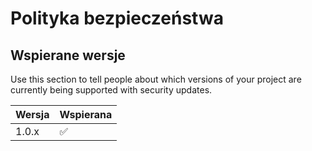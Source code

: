 # Polityka bezpieczeństwa

## Wspierane wersje

Use this section to tell people about which versions of your project are
currently being supported with security updates.

| Wersja | Wspierana          |
| ------- | ------------------|
| 1.0.x   | :white_check_mark:|

